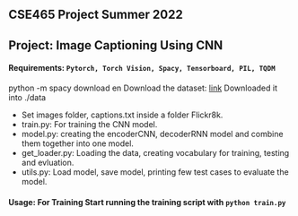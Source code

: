 ## CSE465 Project Summer 2022

## Project: Image Captioning Using CNN 

#### Requirements: `Pytorch, Torch Vision, Spacy, Tensorboard, PIL, TQDM`

python -m spacy download en
Download the dataset: [link](https://www.kaggle.com/dataset/e1cd22253a9b23b073794872bf565648ddbe4f17e7fa9e74766ad3707141adeb)
Downloaded it into ./data

- Set images folder, captions.txt inside a folder Flickr8k.
- train.py: For training the CNN model.
- model.py: creating the encoderCNN, decoderRNN model and combine them together into one model. 
- get_loader.py: Loading the data, creating vocabulary for training, testing and evluation.
- utils.py: Load model, save model, printing few test cases to evaluate the model.


#### Usage: For Training Start running the training script with `python train.py` 

